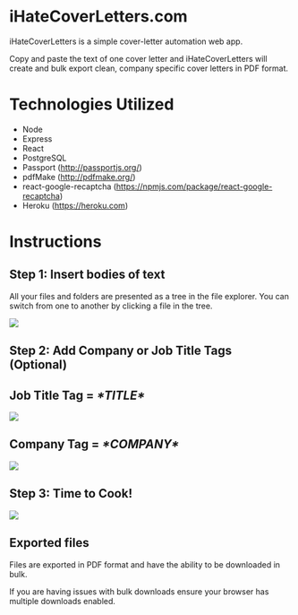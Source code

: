 # iHateCoverLetters.com

iHateCoverLetters is a simple cover-letter automation web app.

Copy and paste the text of one cover letter and iHateCoverLetters will create and bulk export clean, company specific cover letters in PDF format.

# Technologies Utilized

 - Node
 - Express
 - React
 - PostgreSQL
 - Passport (http://passportjs.org/)
 - pdfMake (http://pdfmake.org/)
 - react-google-recaptcha (https://npmjs.com/package/react-google-recaptcha)
 - Heroku (https://heroku.com)

# Instructions
## Step 1: Insert bodies of text

All your files and folders are presented as a tree in the file explorer. You can switch from one to another by clicking a file in the tree.

![](http://www.ihatecoverletters.com/static/media/InsertBody.6f759818.gif)
## Step 2: Add Company or Job Title Tags (Optional) 

## Job Title Tag = *&ast;TITLE&ast;*

![](http://www.ihatecoverletters.com/static/media/PositionTag.74321956.gif)

## Company Tag = *&ast;COMPANY&ast;*
![](http://www.ihatecoverletters.com/static/media/CompanyTag.ccfd8ce0.gif)

## Step 3: Time to Cook!

![](http://www.ihatecoverletters.com/static/media/TimeToCook.cf356310.gif)

## Exported files

Files are exported in PDF format and have the ability to be downloaded in bulk. 

If you are having issues with bulk downloads ensure your browser has multiple downloads enabled.
